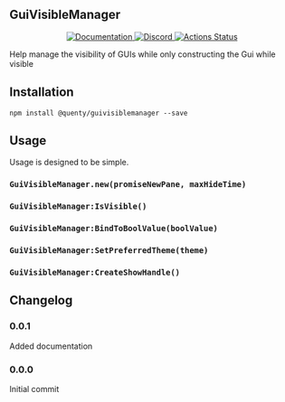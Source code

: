 ## GuiVisibleManager
<div align="center">
  <a href="http://quenty.github.io/api/">
    <img src="https://img.shields.io/badge/docs-website-green.svg" alt="Documentation" />
  </a>
  <a href="https://discord.gg/mhtGUS8">
    <img src="https://img.shields.io/badge/discord-nevermore-blue.svg" alt="Discord" />
  </a>
  <a href="https://github.com/Quenty/NevermoreEngine/actions">
    <img src="https://github.com/Quenty/NevermoreEngine/workflows/luacheck/badge.svg" alt="Actions Status" />
  </a>
</div>

Help manage the visibility of GUIs while only constructing the Gui while visible

## Installation
```
npm install @quenty/guivisiblemanager --save
```

## Usage
Usage is designed to be simple.

### `GuiVisibleManager.new(promiseNewPane, maxHideTime)`

### `GuiVisibleManager:IsVisible()`

### `GuiVisibleManager:BindToBoolValue(boolValue)`

### `GuiVisibleManager:SetPreferredTheme(theme)`

### `GuiVisibleManager:CreateShowHandle()`


## Changelog

### 0.0.1
Added documentation

### 0.0.0
Initial commit